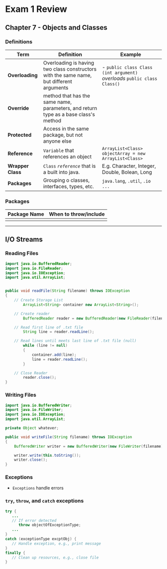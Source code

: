 # Exam 1 Review

## Chapter 7 - Objects and Classes

### Definitions

|Term               | Definition                            | Example                       |
|-------------------|---------------------------------------|-------------------------------|
|**Overloading**    | Overloading is having two class constructors with the same name, but different arguments | - `public class Class (int argument)` *overloads* `public class Class()`|
|**Override**       | method that has the same name, parameters, and return type as a base class's method ||
|**Protected**      | Access in the same package, but not anyone else||
|**Reference**      | `Variable` that references an object      | `ArrayList<Class> objectArray = new ArrayList<Class>` |
|**Wrapper Class**  | `Class` *`reference`* that is a built into java. | E.g. Character, Integer, Double, Bolean, Long |
|**Packages**       | Grouping o classes, interfaces, types, etc. | `java.lang`, `.util`, `.io` `...` |


### Packages
|Package Name       |When to throw/include                  |
|-------------------|---------------------------------------|
|||

***

## I/O Streams

### Reading Files 

```java
import java.io.BufferedReader;
import java.io.FileReader;
import java.io.IOException;
import java.util.ArrayList;


public void readFile(String filename) throws IOException
{
    // Create Storage List
        ArrayList<String> container new ArrayList<String>();

    // Create reader
        BufferedReader reader = new BufferedReader(new FileReader(filename));

    // Read first line of .txt file
        String line = reader.readLine();

    // Read lines until meets last line of .txt file (null)
        while (line != null)
        {
            container.add(line);
            line = reader.readLine();
        }

    // Close Reader
        reader.close();
}
```

### Writing Files

```java
import java.io.BufferedWriter;
import java.io.FileWriter;
import java.io.IOException;
import java.util.ArrayList;

private Object whatever;

public void writeFile(String filename) throws IOException
{
    BufferedWriter writer = new BufferedWriter(new FileWriter(filename));

    writer.write(this.toString());
    writer.close();
}
```


### Exceptions

* `Exceptions` handle errors

### `try`, `throw`, and `catch` exceptions

```java
try {
   ...
   // If error detected
      throw objectOfExceptionType;
   ...
}
catch (exceptionType excptObj) {
   // Handle exception, e.g., print message
}
finally {
   // Clean up resources, e.g., close file
}
```
